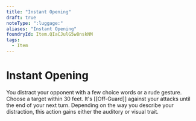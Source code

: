 ```yaml
---
title: "Instant Opening"
draft: true
noteType: ":luggage:"
aliases: "Instant Opening"
foundryId: Item.QIaCJulG5w8nskNM
tags:
  - Item
---
```


# Instant Opening

You distract your opponent with a few choice words or a rude gesture. Choose a target within 30 feet. It's [[Off-Guard]] against your attacks until the end of your next turn. Depending on the way you describe your distraction, this action gains either the auditory or visual trait.
